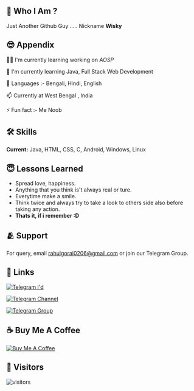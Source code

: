 
## 🚀 Who I Am ?
Just Another Github Guy .....
Nickname **Wisky**


## 😎 Appendix
👩‍💻 I'm currently learning working on *AOSP*

🧠 I'm currently learning Java, Full Stack Web Development

💬 Languages :- Bengali, Hindi, English

📫 Currently at West Bengal , India 

⚡️ Fun fact :- Me Noob


## 🛠 Skills

**Current:** Java, HTML, CSS, C, Android, Windows, Linux


## 😇 Lessons Learned

- Spread love, happiness.
- Anything that you think is't always real or ture.
- Everytime make a smile.
- Think twice and always try to take a look to others side also before taking any action.
- **Thats it, if i remember :D**


## 🫂 Support

For query, email rahulgorai0206@gmail.com or join our Telegram Group.


## 🔗 Links


[![Telegram I'd](https://img.shields.io/badge/Telegram%20-ID-blue)](https://telegram.me/RahulGorai)

[![Telegram Channel](https://img.shields.io/badge/Telegram%20-channel-green)](https://telegram.me/wisky_rum)

[![Telegram Group](https://img.shields.io/badge/Telegram%20-Group-blue)](https://telegram.me/wisky_chat)



## ☕️ Buy Me A Coffee
[![Buy Me A Coffee](https://img.shields.io/badge/Buy%20Me-A%20%20Coffee-9cf)](https://ko-fi.com/rahulgorai)

## 👀 Visitors

![visitors](https://visitor-badge.laobi.icu/badge?page_id=rahulgorai0206.rahulgorai0206)
